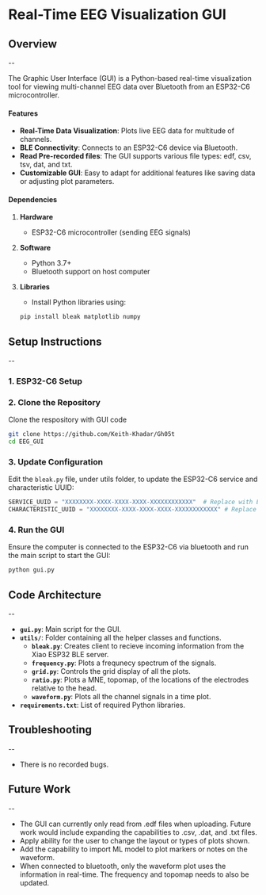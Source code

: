 # Real-Time EEG Visualization GUI

## Overview
--

The Graphic User Interface (GUI) is a Python-based real-time visualization tool for viewing multi-channel EEG data over Bluetooth from an ESP32-C6 microcontroller. 

#### Features

- **Real-Time Data Visualization**: Plots live EEG data for multitude of channels.
- **BLE Connectivity**: Connects to an ESP32-C6 device via Bluetooth.
- **Read Pre-recorded files**: The GUI supports various file types: edf, csv, tsv, dat, and txt.
- **Customizable GUI**: Easy to adapt for additional features like saving data or adjusting plot parameters.

#### Dependencies
1. **Hardware**
    - ESP32-C6 microcontroller (sending EEG signals)
2. **Software**
    - Python 3.7+
    - Bluetooth support on host computer
3. **Libraries**
    - Install Python libraries using:

    ```bash
   pip install bleak matplotlib numpy
   ```

## Setup Instructions
--

### 1. ESP32-C6 Setup

### 2. Clone the Repository
Clone the respository with GUI code

```bash
git clone https://github.com/Keith-Khadar/Gh05t
cd EEG_GUI
```

### 3. Update Configuration
Edit the `bleak.py` file, under utils folder, to update the ESP32-C6 service and characteristic UUID:

```python
SERVICE_UUID = "XXXXXXXX-XXXX-XXXX-XXXX-XXXXXXXXXXXX"  # Replace with ESP32 Service UUID
CHARACTERISTIC_UUID = "XXXXXXXX-XXXX-XXXX-XXXX-XXXXXXXXXXXX" # Replace with ESP32 Characteristic UUID
```

### 4. Run the GUI
Ensure the computer is connected to the ESP32-C6 via bluetooth and run the main script to start the GUI:

```bash
python gui.py
```

## Code Architecture
--

- **`gui.py`**: Main script for the GUI.
- **`utils/`**: Folder containing all the helper classes and functions.
  - **`bleak.py`**: Creates client to recieve incoming information from the Xiao ESP32 BLE server.
  - **`frequency.py`**: Plots a frequnecy spectrum of the signals.
  - **`grid.py`**: Controls the grid display of all the plots.
  - **`ratio.py`**: Plots a MNE, topomap, of the locations of the electrodes relative to the head.
  - **`waveform.py`**: Plots all the channel signals in a time plot. 
- **`requirements.txt`**: List of required Python libraries.

## Troubleshooting
--
- There is no recorded bugs.

## Future Work
--

- The GUI can currently only read from .edf files when uploading. Future work would include expanding the capabilities to .csv, .dat, and .txt files. 
- Apply ability for the user to change the layout or types of plots shown.
- Add the capability to import ML model to plot markers or notes on the waveform.
- When connected to bluetooth, only the waveform plot uses the information in real-time. The frequency and topomap needs to also be updated. 

